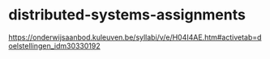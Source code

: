 # distributed-systems-assignments
https://onderwijsaanbod.kuleuven.be/syllabi/v/e/H04I4AE.htm#activetab=doelstellingen_idm30330192
